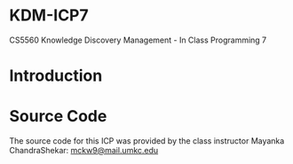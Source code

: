 # KDM-ICP7

CS5560 Knowledge Discovery Management - In Class Programming 7



# Introduction





# Source Code

The source code for this ICP was provided by the class instructor Mayanka ChandraShekar: [mckw9@mail.umkc.edu](mckw9@mail.umkc.edu)